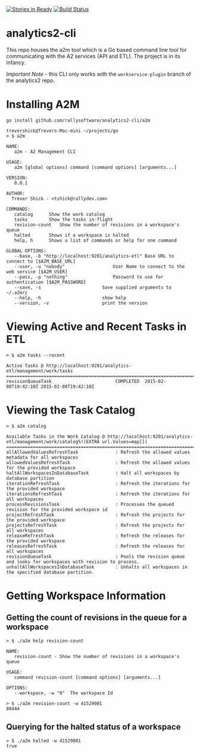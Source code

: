 [![Stories in Ready](https://badge.waffle.io/trevershick/analytics2-cli.png?label=ready&title=Ready)](https://waffle.io/trevershick/analytics2-cli)
[![Build Status](https://travis-ci.org/trevershick/analytics2-cli.svg?branch=master)](https://travis-ci.org/trevershick/analytics2-cli)
# analytics2-cli

This repo houses the a2m tool which is a Go based command line tool for communicating with
the A2 services (API and ETL).  The project is in its infancy.

*Important Note* - this CLI only works with the `workservice-plugin` branch of the analytics2 repo.



# Installing A2M

	go install github.com/rallysoftware/analytics2-cli/a2m

	trevershick@Trevers-Mac-mini ~/projects/go
	> $ a2m

	NAME:
	   a2m - A2 Management CLI

	USAGE:
	   a2m [global options] command [command options] [arguments...]

	VERSION:
	   0.0.1

	AUTHOR:
	  Trever Shick - <tshick@rallydev.com>

	COMMANDS:
	   catalog		Show the work catalog
	   tasks		Show the tasks in-flight
	   revision-count	Show the number of revisions in a workspace's queue
	   halted		Shows if a workspace is halted
	   help, h		Shows a list of commands or help for one command

	GLOBAL OPTIONS:
	   --base, -b "http://localhost:9201/analytics-etl"	Base URL to connect to [$A2M_BASE_URL]
	   --user, -u "nobody"					User Name to connect to the web service [$A2M_USER]
	   --pass, -p "nothing"					Password to use for authentication [$A2M_PASSWORD]
	   --save, -s						Save supplied arguments to ~/.a2mrc
	   --help, -h						show help
	   --version, -v					print the version

# Viewing Active and Recent Tasks in ETL

	> $ a2m tasks --recent

	Active Tasks @ http://localhost:9201/analytics-etl/management/work/tasks
	=============================================================================
	revisionQueueTask                        COMPLETED  2015-02-08T19:42:10Z 2015-02-08T19:42:10Z

# Viewing the Task Catalog

	> $ a2m catalog

	Available Tasks in the Work Catalog @ http://localhost:9201/analytics-etl/management/work/catalog%!(EXTRA url.Values=map[])
	=============================================================================
	allAllowedValuesRefreshTask              : Refresh the allowed values metadata for all workspaces
	allowedValuesRefreshTask                 : Refresh the allowed values for the provided workspace
	haltAllWorkspacesInDatabaseTask          : Halt all workspaces by database partition
	iterationRefreshTask                     : Refresh the iterations for the provided workspace
	iterationsRefreshTask                    : Refresh the iterations for all workspaces
	processRevisionsTask                     : Processes the queued revision for the provided workspace id
	projectRefreshTask                       : Refresh the projects for the provided workspace
	projectsRefreshTask                      : Refresh the projects for all workspaces
	releaseRefreshTask                       : Refresh the releases for the provided workspace
	releasesRefreshTask                      : Refresh the releases for all workspaces
	revisionQueueTask                        : Pools the revision queue and looks for workspaces with revision to process.
	unhaltAllWorkspacesInDatabaseTask        : Unhalts all workspaces in the specified database partition.

# Getting Workspace Information

## Getting the count of revisions in the queue for a workspace

	> $ ./a2m help revision-count

	NAME:
	   revision-count - Show the number of revisions in a workspace's queue

	USAGE:
	   command revision-count [command options] [arguments...]

	OPTIONS:
	   --workspace, -w "0"	The workspace Id

	> $ ./a2m revision-count -w 41529001
	80444


## Querying for the halted status of a workspace

	> $ ./a2m halted -w 41529001
	true



